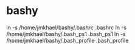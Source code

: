 # bashy
ln -s /home/jmkhael/bashy/.bashrc .bashrc
ln -s /home/jmkhael/bashy/.bash_ps1 .bash_ps1
ln -s /home/jmkhael/bashy/.bash_profile .bash_profile

